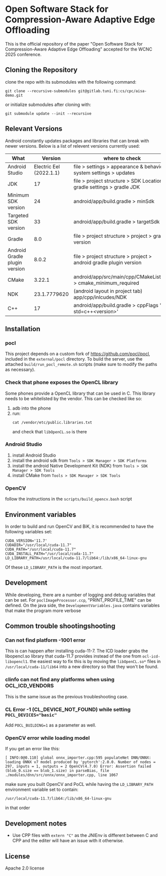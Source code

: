 # Open Software Stack for Compression-Aware Adaptive Edge Offloading

This is the official repository of the paper "Open Software Stack for Compression-Aware Adaptive Edge Offloading" accepted for the WCNC 2025 conference.

## Cloning the Repository

clone the repo with its submodules with the following command:

```
git clone --recursive-submodules git@gitlab.tuni.fi:cs/cpc/aisa-demo.git
```

or initialize submodules after cloning with:

```
git submodule update --init --recursive
```

## Relevant Versions

Android constantly updates packages and libraries that can break with newer versions. Below is a list of relevent versions currently used:


| **What**                      | **Version**             | **where to check**                                                     |
|-------------------------------|-------------------------|------------------------------------------------------------------------|
| Android Studio                | Electric Eel (2022.1.1) | file > settings > appearance & behavior > system settings > updates    |
| JDK                           | 17                      | file > project structure > SDK Location > gradle settings > gradle JDK |
| Minimum SDK version           | 24                      | android/app/build.gradle > minSdk                                      |
| Targeted SDK version          | 33                      | android/app/build.gradle > targetSdk                                   |
| Gradle                        | 8.0                     | file > project structure > project > gradle version                    |
| Android Gradle plugin version | 8.0.2                   | file > project structure > project > android gradle plugin version     |
| CMake                         | 3.22.1                  | android/app/src/main/cpp/CMakeLists.txt > cmake_minimum_required       |
| NDK                           | 23.1.7779620            | (android layout in project tab) app/cpp/inlcudes/NDK                   |
| C++                           | 17                      | android/app/build.gradle > cppFlags '-std=c++\<version\>'              |


## Installation

### pocl

This project depends on a custom fork of https://github.com/pocl/pocl, included in the `external/pocl` directory. To build the server, use the attached `build/run_pocl_remote.sh` scripts (make sure to modify the paths as necessary).

### Check that phone exposes the OpenCL library
Some phones provide a OpenCL library that can be used in C. This library needs to be whitelisted by the vendor. This can be checked like so:
1. adb into the phone
2. run:
    ```
    cat /vendor/etc/public.libraries.txt  
    ```
    and check that `libOpenCL.so` is there


### Android Studio

1. install Android Studio
2. install the android sdk from `Tools > SDK Manager > SDK Platforms`
3. install the android Native Development Kit (NDK) from `Tools > SDK Manager > SDK Tools`
4. install CMake from `Tools > SDK Manager > SDK Tools`

### OpenCV

follow the instructions in the `scripts/build_opencv.bash` script

## Environment variables

In order to build and run OpenCV and BiK, it is recommended to have the following variables set:

`CUDA_VERSION='11.7'` \
`CUDADIR="/usr/local/cuda-11.7"` \
`CUDA_PATH="/usr/local/cuda-11.7"` \
`CUDA_INSTALL_PATH="/usr/local/cuda-11.7"` \
`LD_LIBRARY_PATH=/usr/local/cuda-11.7/lib64:/lib/x86_64-linux-gnu` 

Of these `LD_LIBRARY_PATH` is the most important.

## Development

While developing, there are a number of logging and debug variables that can be set. For `poclImageProcessor.ccp`, "PRINT_PROFILE_TIME" can be defined.
On the java side, the `DevelopmentVariables.java` contains variables that make the program more verbose


## Common trouble shootingshooting

### Can not find platform -1001 error

This is can happen after installing cuda-11-7. The ICD loader grabs the libopencl.so library that cuda-11.7 
provides instead of the one from `ocl-icd-libopencl1`. the easiest way to fix this is by moving the 
`libOpenCL.so*` files in `/usr/local/cuda-11/lib64` into a new directory so that they won't be found.

### clinfo can not find any platforms when using OCL_ICD_VENDORS

This is the same issue as the previous troubleshooting case.

### CL Error -1 (CL_DEVICE_NOT_FOUND) while setting `POCL_DEVICES="basic"`

Add `POCL_BUILDING=1` as a parameter as well.

### OpenCV error while loading model

If you get an error like this:
```
[ INFO:0@0.110] global onnx_importer.cpp:595 populateNet DNN/ONNX: loading ONNX v7 model produced by 'pytorch':2.0.0. Number of nodes = 297, inputs = 1, outputs = 2 OpenCV(4.7.0) Error: Assertion failed (blob_0.size == blob_1.size) in parseBias, file ./modules/dnn/src/onnx/onnx_importer.cpp, line 1067
```

make sure you built OpenCV and PoCL while having the `LD_LIBRARY_PATH` environment variable set to contain:

```
/usr/local/cuda-11.7/lib64:/lib/x86_64-linux-gnu
```
in that order

## Development notes

* Use CPP files with `extern "C"` as the JNIEnv is different between C and CPP and the editer will have an issue with it otherwise.

## License

Apache 2.0 license
